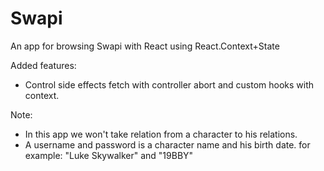 # Swapi

An app for browsing Swapi with React using React.Context+State

Added features:
- Control side effects fetch with controller abort and custom hooks with context.

Note:
- In this app we won't take relation from a character to his relations.
- A username and password is a character name and his birth date. for example: "Luke Skywalker" and "19BBY"